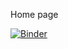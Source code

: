 Home page

[![Binder](https://mybinder.org/badge_logo.svg)](https://mybinder.org/v2/gh/ummerh/dsalg/master)
